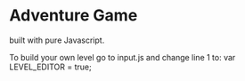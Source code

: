 # Adventure Game

built with pure Javascript.

To build your own level go to input.js and change line 1 to:   var LEVEL_EDITOR = true;
